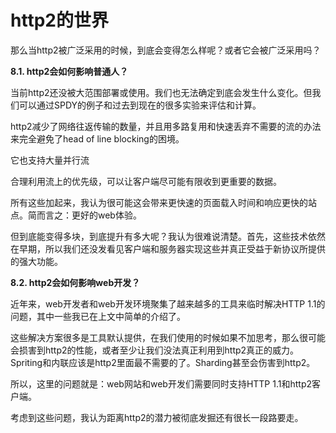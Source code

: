 # http2的世界

那么当http2被广泛采用的时候，到底会变得怎么样呢？或者它会被广泛采用吗？

**8.1. http2会如何影响普通人？**

当前http2还没被大范围部署或使用。我们也无法确定到底会发生什么变化。但我们可以通过SPDY的例子和过去到现在的很多实验来评估和计算。

http2减少了网络往返传输的数量，并且用多路复用和快速丢弃不需要的流的办法来完全避免了head of line blocking的困境。

它也支持大量并行流

合理利用流上的优先级，可以让客户端尽可能有限收到更重要的数据。

所有这些加起来，我认为很可能这会带来更快速的页面载入时间和响应更快的站点。简而言之：更好的web体验。

但到底能变得多块，到底提升有多大呢？我认为很难说清楚。首先，这些技术依然在早期，所以我们还没发看见客户端和服务器实现这些并真正受益于新协议所提供的强大功能。

**8.2. http2会如何影响web开发？**

近年来，web开发者和web开发环境聚集了越来越多的工具来临时解决HTTP 1.1的问题，其中一些我已在上文中简单的介绍了。

这些解决方案很多是工具默认提供，在我们使用的时候如果不加思考，那么很可能会损害到http2的性能，或者至少让我们没法真正利用到http2真正的威力。Spriting和内联应该是http2里面最不需要的了。Sharding甚至会伤害到http2。

所以，这里的问题就是：web网站和web开发们需要同时支持HTTP 1.1和http2客户端。

考虑到这些问题，我认为距离http2的潜力被彻底发掘还有很长一段路要走。
